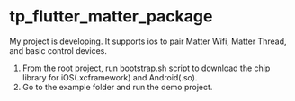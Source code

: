 # tp_flutter_matter_package

My project is developing. It supports ios to pair Matter Wifi, Matter Thread, and basic control devices.

1. From the root project, run bootstrap.sh script to download the chip library for iOS(.xcframework) and Android(.so).
2. Go to the example folder and run the demo project.
